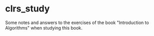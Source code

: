 clrs_study
==========

Some notes and answers to the exercises of the book "Introduction to Algorithms" when studying this book.